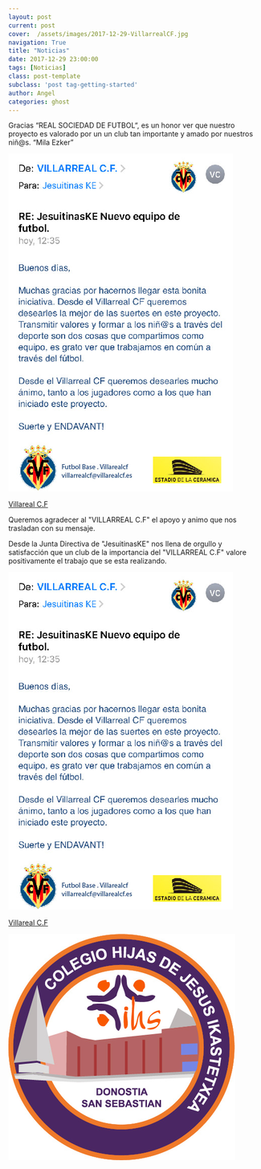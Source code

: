 ```yaml
---
layout: post
current: post
cover:  /assets/images/2017-12-29-VillarrealCF.jpg
navigation: True
title: "Noticias"
date: 2017-12-29 23:00:00
tags: [Noticias]
class: post-template
subclass: 'post tag-getting-started'
author: Angel
categories: ghost
---
```


Gracias “REAL SOCIEDAD DE FUTBOL“, es un honor ver que nuestro proyecto es valorado por un un club tan importante y amado por nuestros niñ@s. “Mila Ezker”

<p><a href="http://www.jesuitinasdonostia.com/"><img src="/assets/images/2017-12-29-VillarrealCFAgradecimiento.jpg" alt="marketplace"></a></p>

<p> <a href="http://www.realsociedad.eus//">Villareal C.F</a></p>

Queremos agradecer al "VILLARREAL  C.F" el apoyo y animo que nos trasladan con su mensaje.

Desde la Junta Directiva de "JesuitinasKE" nos llena de orgullo y satisfacción que un club de la importancia del "VILLARREAL  C.F" valore positivamente el trabajo que se esta realizando.

<p><a href="http://www.jesuitinasdonostia.com/"><img src="/assets/images/2017-12-29-VillarrealCFAgradecimiento.jpg" alt="marketplace"></a></p>

<p> <a href="http://www.villarrealcf.es//">Villareal C.F</a></p>

<p><a href="http://www.jesuitinasdonostia.com/"><img src="/assets/images/2012-12-29-EscudoOficial.jpg" alt="marketplace"></a></p>
